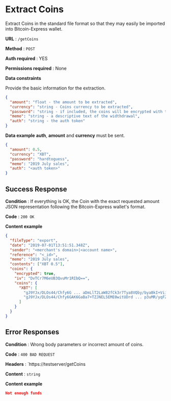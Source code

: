 # Extract Coins

Extract Coins in the standard file format so that they may easily be imported into Bitcoin-Express wallet.

**URL** : `/getCoins`

**Method** : `POST`

**Auth required** : YES

**Permissions required** : None

**Data constraints**

Provide the basic information for the extraction.

```json
{
  "amount": "float - the amount to be extracted",
  "currency": "string - Coins currency to be extracted",
  "password": "string - if included, the coins will be encrypted with this password",
  "memo": "string - a descriptive text of the widthdrawal",
  "auth": "string - the auth token"
}
```

**Data example** **auth**, **amount** and **currency** must be sent.

```json
{
  "amount": 0.5,
  "currency": "XBT",
  "password": "hardtoguess",
  "memo": "2019 July sales",
  "auth": "<auth token>"
}
```

## Success Response

**Condition** : If everything is OK, the Coin with the exact requested amount JSON representation following the Bitcoin-Express wallet's format.

**Code** : `200 OK`

**Content example**

```json
{
  "fileType": "export",
  "date": "2019-07-01T13:51:51.348Z",
  "sender": "<merchant's domain>|<account name>",
  "reference": "<_id>",
  "memo": "2019 July sales",
  "contents": ["XBT 0.5"],
  "coins": {
    "encrypted": true,
    "iv": "DvTCr7M6eUB3QvuMr1RIbQ==",
    "coins": {
      "XBT": [
        "gJ9YJx/DLOs44/Chfy6G ... aDmLlT2LaW82fCk3r7Tya8VQby/byaBkI+Viix1qd/KiU5yyU=",
        "gJ9YJx/DLOs44/Chfy6GAK6GaBa7+TZJNEL5EME0witUDrd ... p3uMR/yqFZWsE++9Du/hPo="
      ]
    }
  }
}
```

## Error Responses

**Condition** : Wrong body parameters or incorrect amount of coins.

**Code** : `400 BAD REQUEST`

**Headers** : `https://testserver/getCoins

**Content** : `string`

**Content example**

```json
Not enough funds
```
